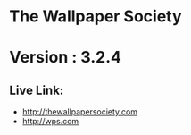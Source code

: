 # The Wallpaper Society

# Version : 3.2.4

## Live Link:

- http://thewallpapersociety.com
- http://wps.com
